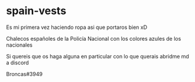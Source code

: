 # spain-vests

Es mi primera vez haciendo ropa asi que portaros bien xD

Chalecos españoles de la Policía Nacional con los colores azules de los nacionales

Si quereis que os haga alguna en particular con lo que querais abridme md a discord

Broncas#3949
